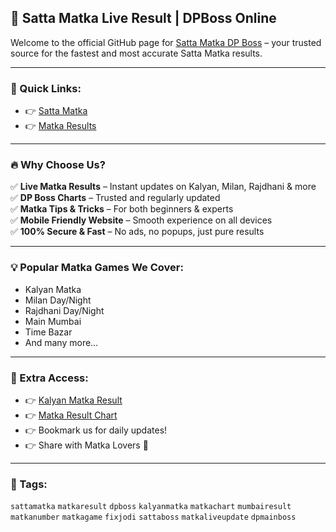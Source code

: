 ## 🎯 Satta Matka Live Result | DPBoss Online

Welcome to the official GitHub page for [Satta Matka DP Boss](https://sattamatkadpboss.co/) – your trusted source for the fastest and most accurate Satta Matka results.

---

### 🔗 Quick Links:

- 👉 [Satta Matka](https://sattamatkadpboss.co/)
- 👉 [Matka Results](https://sattamatkadpboss.co/)

---

### 🔥 Why Choose Us?

✅ **Live Matka Results** – Instant updates on Kalyan, Milan, Rajdhani & more  
✅ **DP Boss Charts** – Trusted and regularly updated  
✅ **Matka Tips & Tricks** – For both beginners & experts  
✅ **Mobile Friendly Website** – Smooth experience on all devices  
✅ **100% Secure & Fast** – No ads, no popups, just pure results  

---

### 💡 Popular Matka Games We Cover:

- Kalyan Matka  
- Milan Day/Night  
- Rajdhani Day/Night  
- Main Mumbai  
- Time Bazar  
- And many more…

---

### 🔗 Extra Access:

- 👉 [Kalyan Matka Result](https://sattamatkadpboss.co/)
- 👉 [Matka Result Chart](https://sattamatkadpboss.co/)
- 👉 Bookmark us for daily updates!  
- 👉 Share with Matka Lovers 🎯

---

### 📌 Tags:

`sattamatka` `matkaresult` `dpboss` `kalyanmatka` `matkachart` `mumbairesult`  
`matkanumber` `matkagame` `fixjodi` `sattaboss` `matkaliveupdate` `dpmainboss`



